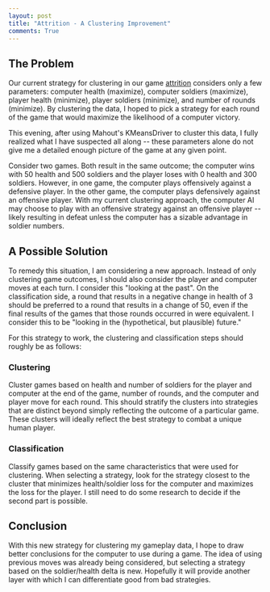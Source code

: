 ```yaml
---
layout: post
title: "Attrition - A Clustering Improvement"
comments: True
---
```


## The Problem

Our current strategy for clustering in our game [attrition](http://www.aaronhsmith.com/2015/02/04/attrition-an-introduction/) considers only a few parameters: computer health (maximize), computer soldiers (maximize), player health (minimize), player soldiers (minimize), and number of rounds (minimize). By clustering the data, I hoped to pick a strategy for each round of the game that would maximize the likelihood of a computer victory.

This evening, after using Mahout's KMeansDriver to cluster this data, I fully realized what I have suspected all along -- these parameters alone do not give me a detailed enough picture of the game at any given point.

Consider two games. Both result in the same outcome; the computer wins with 50 health and 500 soldiers and the player loses with 0 health and 300 soldiers. However, in one game, the computer plays offensively against a defensive player. In the other game, the computer plays defensively against an offensive player. With my current clustering approach, the computer AI may choose to play with an offensive strategy against an offensive player -- likely resulting in defeat unless the computer has a sizable advantage in soldier numbers.

## A Possible Solution

To remedy this situation, I am considering a new approach. Instead of only clustering game outcomes, I should also consider the player and computer moves at each turn. I consider this "looking at the past". On the classification side, a round that results in a negative change in health of 3 should be preferred to a round that results in a change of 50, even if the final results of the games that those rounds occurred in were equivalent. I consider this to be "looking in the (hypothetical, but plausible) future."

For this strategy to work, the clustering and classification steps should roughly be as follows:

### Clustering

Cluster games based on health and number of soldiers for the player and computer at the end of the game, number of rounds, and the computer and player move for each round. This should stratify the clusters into strategies that are distinct beyond simply reflecting the outcome of a particular game. These clusters will ideally reflect the best strategy to combat a unique human player.

### Classification

Classify games based on the same characteristics that were used for clustering. When selecting a strategy, look for the strategy closest to the cluster that minimizes health/soldier loss for the computer and maximizes the loss for the player. I still need to do some research to decide if the second part is possible.

## Conclusion

With this new strategy for clustering my gameplay data, I hope to draw better conclusions for the computer to use during a game. The idea of using previous moves was already being considered, but selecting a strategy based on the soldier/health delta is new. Hopefully it will provide another layer with which I can differentiate good from bad strategies.
